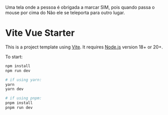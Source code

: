Uma tela onde a pessoa é obrigada a marcar SIM, pois quando passa o mouse por cima do Não ele se teleporta para outro lugar.

# Vite Vue Starter

This is a project template using [Vite](https://vitejs.dev/). It requires [Node.js](https://nodejs.org) version 18+ or 20+.

To start:

```sh
npm install
npm run dev

# if using yarn:
yarn
yarn dev

# if using pnpm:
pnpm install
pnpm run dev
```
